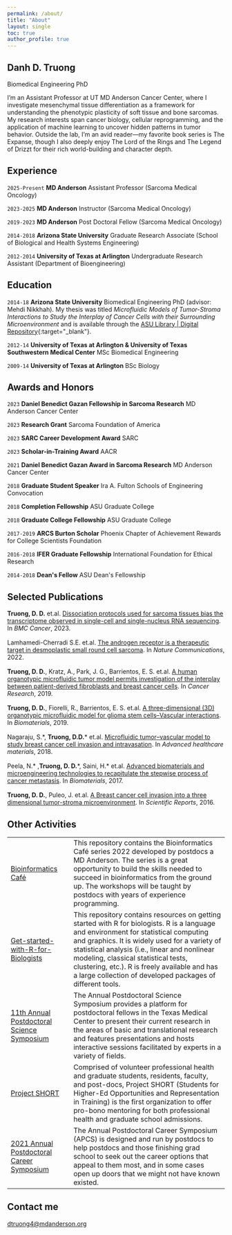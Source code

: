 ```yaml
---
permalink: /about/
title: "About"
layout: single
toc: true
author_profile: true
---
```


## Danh D. Truong

Biomedical Engineering PhD 

I’m an Assistant Professor at UT MD Anderson Cancer Center, where I investigate mesenchymal tissue differentiation as a framework for understanding the phenotypic plasticity of soft tissue and bone sarcomas. My research interests span cancer biology, cellular reprogramming, and the application of machine learning to uncover hidden patterns in tumor behavior. Outside the lab, I’m an avid reader—my favorite book series is The Expanse, though I also deeply enjoy The Lord of the Rings and The Legend of Drizzt for their rich world-building and character depth.

## Experience
`2025-Present` 
__MD Anderson__ Assistant Professor (Sarcoma Medical Oncology)

`2023-2025` 
__MD Anderson__ Instructor (Sarcoma Medical Oncology)

`2019-2023` 
__MD Anderson__ Post Doctoral Fellow (Sarcoma Medical Oncology)

`2014-2018` 
__Arizona State University__ Graduate Research Associate (School of Biological and Health Systems Engineering)

`2012-2014` 
__University of Texas at Arlington__ Undergraduate Research Assistant (Department of Bioengineering)

## Education

`2014-18`
__Arizona State University__ Biomedical Engineering PhD (advisor: Mehdi Nikkhah). My thesis was titled _Microfluidic Models of Tumor-Stroma Interactions to Study the Interplay of Cancer Cells with their Surrounding Microenvironment_ and is available through the [ASU Library | Digital Repository](https://repository.asu.edu/items/54067){:target="_blank"}.

`2012-14`
__University of Texas at Arlington & University of Texas Southwestern Medical Center__ MSc Biomedical Engineering

`2009-14`
__University of Texas at Arlington__ BSc Biology 

## Awards and Honors
`2023`
__Daniel Benedict Gazan Fellowship in Sarcoma Research__ MD Anderson Cancer Center

`2023`
__Research Grant__ Sarcoma Foundation of America

`2023`
__SARC Career Development Award__ SARC

`2023`
__Scholar-in-Training Award__ AACR 

`2021`
__Daniel Benedict Gazan Award in Sarcoma Research__ MD Anderson Cancer Center

`2018`
__Graduate Student Speaker__ Ira A. Fulton Schools of Engineering Convocation

`2018` 
__Completion Fellowship__ ASU Graduate College

`2018` 
__Graduate College Fellowship__ ASU Graduate College

`2017-2019` 
__ARCS Burton Scholar__ Phoenix Chapter of Achievement Rewards for College Scientists Foundation

`2016-2018` 
__IFER Graduate Fellowship__ International Foundation for Ethical Research 

`2014-2018` 
__Dean's Fellow__ ASU Dean's Fellowship

## Selected Publications   
<div class="pub-list-item" style="margin-bottom: 1rem">
<span itemprop="author">
<strong>Truong, D. D.</strong> et.al</span>.
  <a href="https://bmccancer.biomedcentral.com/articles/10.1186/s12885-023-10977-1" itemprop="name" target="_blank">
    Dissociation protocols used for sarcoma tissues bias the transcriptome observed in single-cell and single-nucleus RNA sequencing</a>.
  In <em>BMC Cancer</em>,  2023.
</div>

<div class="pub-list-item" style="margin-bottom: 1rem">
<span itemprop="author">
Lamhamedi-Cherradi S.E. et.al</span>.
  <a href="https://www.nature.com/articles/s41467-022-30710-z" itemprop="name" target="_blank">
    The androgen receptor is a therapeutic target in desmoplastic small round cell sarcoma</a>.
  In <em>Nature Communications</em>,  2022.
</div>

<div class="pub-list-item" style="margin-bottom: 1rem">
<span itemprop="author">
<strong>Truong, D. D.</strong>, Kratz, A., Park, J. G., Barrientos, E. S. et.al</span>.
  <a href="https://doi.org/10.1158/0008-5472.CAN-18-2293" itemprop="name" target="_blank">
    A human organotypic microfluidic tumor model permits investigation of the interplay between patient-derived fibroblasts and breast cancer cells</a>.
  In <em>Cancer Research</em>,  2019.
</div>

<div class="pub-list-item" style="margin-bottom: 1rem">
<span itemprop="author">
<strong>Truong, D. D.</strong>, Fiorelli, R.,  Barrientos, E. S. et.al</span>.
  <a href="https://doi.org/10.1016/j.biomaterials.2018.07.048" itemprop="name" target="_blank">
    A three-dimensional (3D) organotypic microfluidic model for glioma stem cells–Vascular interactions</a>.
  In <em>Biomaterials</em>,  2019.
</div>

<div class="pub-list-item" style="margin-bottom: 1rem">
<span itemprop="author">
Nagaraju, S.*, <strong>Truong, D.D.</strong>* et.al</span>.
  <a href="https://doi.org/10.1002/adhm.201701257" itemprop="name" target="_blank">
    Microfluidic tumor–vascular model to study breast cancer cell invasion and intravasation</a>.
  In <em>Advanced healthcare materials</em>,  2018.
</div>

<div class="pub-list-item" style="margin-bottom: 1rem">
<span itemprop="author">
Peela, N.* ,<strong>Truong, D. D.</strong>*, Saini, H.* et.al</span>.
  <a href="https://doi.org/10.1016/j.biomaterials.2017.04.017" itemprop="name" target="_blank">
    Advanced biomaterials and microengineering technologies to recapitulate the stepwise process of cancer metastasis</a>.
  In <em>Biomaterials</em>,  2017.
</div>

<div class="pub-list-item" style="margin-bottom: 1rem">
<span itemprop="author">
<strong>Truong, D. D.</strong>, Puleo, J. et.al</span>.
  <a href="https://www.nature.com/articles/srep34094" itemprop="name" target="_blank">
    A Breast cancer cell invasion into a three dimensional tumor-stroma microenvironment</a>.
  In <em>Scientific Reports</em>,  2016.
</div>
   
## Other Activities 
<table class="alternate_color">
  <tr>
    <td><a href="https://github.com/ivanvazquezphd/bc_code" target="_blank">Bioinformatics Café</a></td>
    <td>This repository contains the Bioinformatics Café series 2022 developed by postdocs a MD Anderson. The series is a great opportunity to build the skills needed to succeed in bioinformatics from the ground up. The workshops will be taught by postdocs with years of experience programming.</td>
  </tr>
  <tr>
    <td><a href="https://github.com/danhtruong/Get-started-with-R-for-Biologists" target="_blank">Get-started-with-R-for-Biologists</a></td>
    <td>This repository contains resources on getting started with R for biologists. R is a language and environment for statistical computing and graphics. It is widely used for a variety of statistical analysis (i.e., linear and nonlinear modeling, classical statistical tests, clustering, etc.). R is freely available and has a large collection of developed packages of different tools.</td>
  </tr>
  <tr>
    <td><a href="https://canvas.mdanderson.org/courses/1585" target="_blank"> 11th Annual Postdoctoral Science Symposium</a></td>
    <td>The Annual Postdoctoral Science Symposium provides a platform for postdoctoral fellows in the Texas Medical Center to present their current research in the areas of basic and translational research and features presentations and hosts interactive sessions facilitated by experts in a variety of fields.</td>
  </tr>
  <tr>
    <td><a href="https://www.project-short.com" target="_blank">Project SHORT</a></td>
    <td>Comprised of volunteer professional health and graduate students, residents, faculty, and post-docs, Project SHORT (Students for Higher-Ed Opportunities and Representation in Training) is the first organization to offer pro-bono mentoring for both professional health and graduate school admissions.</td>
  </tr>
  <tr>
    <td><a href="https://whova.com/web/apcs_202010" target="_blank"> 2021 Annual Postdoctoral Career Symposium</a></td>
    <td>The Annual Postdoctoral Career Symposium (APCS) is designed and run by postdocs to help postdocs and those finishing grad school to seek out the career options that appeal to them most, and in some cases open up doors that we might not have known existed.</td>
  </tr>
</table>

## Contact me

[dtruong4@mdanderson.org](mailto:dtruong4@mdanderson.org)



